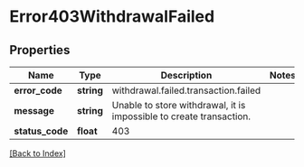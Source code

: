 # Error403WithdrawalFailed

## Properties

Name | Type | Description | Notes
------------ | ------------- | ------------- | -------------
**error_code** | **string** | withdrawal.failed.transaction.failed |
**message** | **string** | Unable to store withdrawal, it is impossible to create transaction. |
**status_code** | **float** | 403 |

[[Back to Index]](../index.md)
